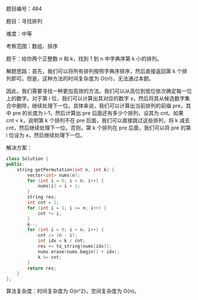 题目编号：484

题目：寻找排列

难度：中等

考察范围：数组、排序

题干：给你两个正整数 n 和 k，找到 1 到 n 中字典序第 k 小的排列。

解题思路：首先，我们可以将所有排列按照字典序排序，然后直接返回第 k 个排列即可。但是，这种方法的时间复杂度为 O(n!)，无法通过本题。

因此，我们需要寻找一种更加高效的方法。我们可以从高位到低位依次确定每一位上的数字。对于第 i 位，我们可以计算出其对应的数字 x，然后将其从候选数字集合中删除，继续处理下一位。具体来说，我们可以计算出当前排列的前缀 pre，其中 pre 的长度为 i-1，然后计算出 pre 后面还有多少个排列，设其为 cnt。如果 cnt < k，说明第 k 个排列不在 pre 后面，我们可以直接跳过这些排列，将 k 减去 cnt，然后继续处理下一位。否则，第 k 个排列在 pre 后面，我们可以将 pre 的第 i 位设为 x，然后继续处理下一位。

解决方案：

```cpp
class Solution {
public:
    string getPermutation(int n, int k) {
        vector<int> nums(n);
        for (int i = 0; i < n; i++) {
            nums[i] = i + 1;
        }
        string res;
        int cnt = 1;
        for (int i = 1; i <= n; i++) {
            cnt *= i;
        }
        k--;
        for (int i = 0; i < n; i++) {
            cnt /= (n - i);
            int idx = k / cnt;
            res += to_string(nums[idx]);
            nums.erase(nums.begin() + idx);
            k %= cnt;
        }
        return res;
    }
};
```

算法复杂度：时间复杂度为 O(n^2)，空间复杂度为 O(n)。
